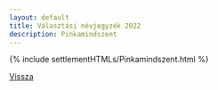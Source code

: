 ```yaml
---
layout: default
title: Választási névjegyzék 2022
description: Pinkamindszent
---
```


{% include settlementHTMLs/Pinkamindszent.html %}

[Vissza](../)